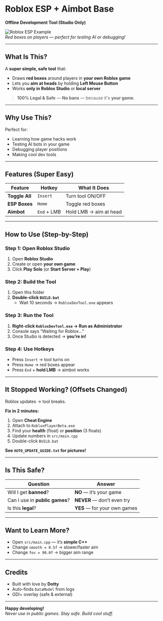 # Roblox ESP + Aimbot Base  
**Offline Development Tool (Studio Only)**

![Roblox ESP Example](https://i.imgur.com/ROBLOX_ESP.png)  
*Red boxes on players — perfect for testing AI or debugging!*

---

## What Is This?

A **super simple, safe tool** that:
- Draws **red boxes** around players in **your own Roblox game**
- Lets you **aim at heads** by holding **Left Mouse Button**
- Works **only in Roblox Studio** or **local server**

> **100% Legal & Safe** — **No bans** — because it's **your game**.

---

## Why Use This?

Perfect for:
- Learning how game hacks work
- Testing AI bots in your game
- Debugging player positions
- Making cool dev tools

---

## Features (Super Easy)

| Feature        | Hotkey       | What It Does |
|----------------|--------------|-------------|
| **Toggle All** | `Insert`     | Turn tool ON/OFF |
| **ESP Boxes**  | `Home`       | Toggle red boxes |
| **Aimbot**     | `End` + LMB  | Hold LMB → aim at head |

---

## How to Use (Step-by-Step)

### Step 1: Open Roblox Studio
1. Open **Roblox Studio**
2. Create or open **your own game**
3. Click **Play Solo** (or **Start Server + Play**)

### Step 2: Build the Tool
1. Open this folder
2. **Double-click `BUILD.bat`**
   - Wait 10 seconds → `RobloxDevTool.exe` appears

### Step 3: Run the Tool
1. **Right-click `RobloxDevTool.exe` → Run as Administrator**
2. Console says “Waiting for Roblox...”
3. Once Studio is detected → **you’re in!**

### Step 4: Use Hotkeys
- Press `Insert` → tool turns on
- Press `Home` → red boxes appear
- Press `End` + **hold LMB** → aimbot works

---

## It Stopped Working? (Offsets Changed)

Roblox updates → tool breaks.

**Fix in 2 minutes:**

1. Open **Cheat Engine**
2. Attach to `RobloxPlayerBeta.exe`
3. Find your **health** (float) or **position** (3 floats)
4. Update numbers in `src/main.cpp`
5. Double-click `BUILD.bat`

**See `AUTO_UPDATE_GUIDE.txt` for pictures!**

---

## Is This Safe?

| Question | Answer |
|--------|--------|
| Will I get **banned**? | **NO** — it’s your game |
| Can I use in **public games**? | **NEVER** — don’t even try |
| Is this **legal**? | **YES** — for your own games |

---

## Want to Learn More?

- Open `src/main.cpp` — it’s **simple C++**
- Change `smooth = 0.5f` → slower/faster aim
- Change `fov = 90.0f` → bigger aim range

---

## Credits

- Built with love by **Dotty**
- Auto-finds `DataModel` from logs
- GDI+ overlay (safe & external)

---

**Happy developing!**  
*Never use in public games. Stay safe. Build cool stuff.*
